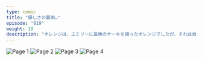 ```yaml
---
type: comic
title: "優しさの裏側…"
episode: "019"
weight: 19
description: "オレンジは、エミリーに最後のケーキを譲ったオレンジでしたが、それは自分がお腹いっぱいだったからです… 😭"
---
```


![Page 1](cut-1.jpg)
![Page 2](cut-2.jpg)
![Page 3](cut-3.jpg)
![Page 4](cut-4.jpg)
